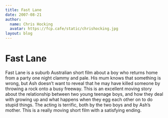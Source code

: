 ```yaml
---
title: Fast Lane
date: 2007-08-21
author:
  name: Chris Hocking
  avatar: https://fcp.cafe/static/chrishocking.jpg
layout: blog
---
```

# Fast Lane

Fast Lane is a suburb Australian short film about a boy who returns home from a party one night clammy and pale. His mum knows that something is wrong, but Ash doesn’t want to reveal that he may have killed someone by throwing a rock onto a busy freeway. This is an excellent moving story about the relationship between two young teenage boys, and how they deal with growing up and what happens when they egg each other on to do stupid things. The acting is terrific, both by the two boys and by Ash’s mother. This is a really moving short film with a satisfying ending.